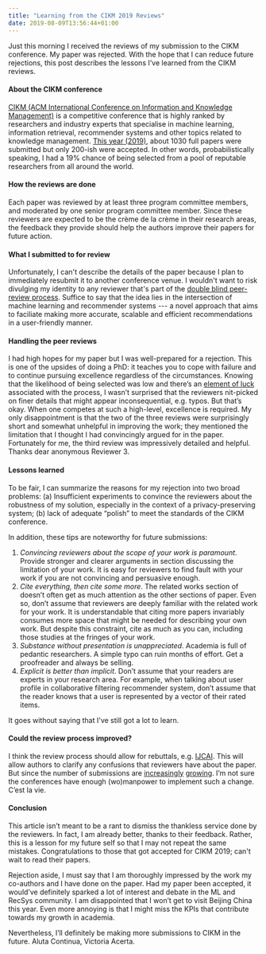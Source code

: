 ```yaml
---
title: "Learning from the CIKM 2019 Reviews"
date: 2019-08-09T13:56:44+01:00
---
```


Just this morning I received the reviews of my submission to the CIKM conference. My paper was rejected. With the hope that I can reduce future rejections, this post describes the lessons I’ve learned from the CIKM reviews.

#### About the CIKM conference
[CIKM (ACM International Conference on Information and Knowledge Management)]( http://www.cikmconference.org/)  is a competitive conference that is highly ranked by researchers and industry experts that specialise in machine learning, information retrieval, recommender systems and other topics related to knowledge management. [This year (2019)](http://www.cikm2019.net/
), about 1030 full papers were submitted but only 200-ish were accepted. In other words, probabilistically speaking, I had a 19% chance of being selected from a pool of reputable researchers from all around the world. 

#### How the reviews are done
Each paper was reviewed by at least three program committee members, and moderated by one senior program committee member. Since these reviewers are expected to be the crème de la crème in their research areas, the feedback they provide should help the authors improve their papers for future action.

#### What I submitted to for review
Unfortunately, I can't describe the details of the paper because I plan to immediately resubmit it to another conference venue. I wouldn't want to risk divulging my identity to any reviewer that's part of the [double blind peer-review process](http://www.arj.no/2010/09/04/double-blind-peer-review/). Suffice to say that the idea lies in the intersection of machine learning and recommender systems --- a novel approach that aims to faciliate making more accurate, scalable and efficient recommendations in a user-friendly manner. 

#### Handling the peer reviews
I had high hopes for my paper but I was well-prepared for a rejection. This is one of the upsides of doing a PhD: it teaches you to cope with failure and to continue pursuing excellence regardless of the circumstances. Knowing that the likelihood of being selected was low and there’s an [element of luck]( https://blogs.scientificamerican.com/beautiful-minds/the-role-of-luck-in-life-success-is-far-greater-than-we-realized/
) associated with the process, I wasn’t surprised that the reviewers nit-picked on finer details that might appear inconsequential, e.g. typos. But that’s okay. When one competes at such a high-level, excellence is required. My only disappointment is that the two of the three reviews were surprisingly short and somewhat unhelpful in improving the work; they mentioned the limitation that I thought I had convincingly argued for in the paper. Fortunately for me, the third review was impressively detailed and helpful. Thanks dear anonymous Reviewer 3.

#### Lessons learned
To be fair, I can summarize the reasons for my rejection into two broad problems: (a) Insufficient experiments to convince the reviewers about the robustness of my solution, especially in the context of a privacy-preserving system; (b) lack of adequate “polish” to meet the standards of the CIKM conference. 

In addition, these tips are noteworthy for future submissions:

1. _Convincing reviewers about the scope of your work is paramount_. Provide stronger and clearer arguments in section discussing the limitation of your work. It is easy for reviewers to find fault with your work if you are not convincing and persuasive enough.
2. _Cite everything, then cite some more_. The related works section of doesn’t often get as much attention as the other sections of paper. Even so, don’t assume that reviewers are deeply familiar with the related work for your work. It is understandable that citing more papers invariably consumes more space that might be needed for describing your own work. But despite this constraint, cite as much as you can, including those studies at the fringes of your work.
3. _Substance without presentation is unappreciated_. Academia is full of pedantic researchers. A simple typo can ruin months of effort. Get a proofreader and always be selling.
4. _Explicit is better than implicit_. Don’t assume that your readers are experts in your research area. For example, when talking about user profile in collaborative filtering recommender system, don’t assume that the reader knows that a user is represented by a vector of their rated items.


It goes without saying that I've still got a lot to learn. 


#### Could the review process improved?
I think the review process should allow for rebuttals, e.g. [IJCAI](https://ijcai19.org/). This will allow authors to clarify any confusions that reviewers have about the paper. But since the number of submissions are [increasingly]( https://medium.com/intuitionmachine/8-exponential-hockey-stick-charts-for-deep-learning-74bba7a0284c
) [growing]( https://www.zdnet.com/article/google-says-exponential-growth-of-ai-is-changing-nature-of-compute/
). I’m not sure the conferences have enough (wo)manpower to implement such a change. C’est la vie.

#### Conclusion
This article isn’t meant to be a rant to dismiss the thankless service done by the reviewers. In fact, I am already better, thanks to their feedback. Rather, this is a lesson for my future self so that I may not repeat the same mistakes. Congratulations to those that got accepted for CIKM 2019; can't wait to read their papers.

Rejection aside, I must say that I am thoroughly impressed by the work my co-authors and I have done on the paper. Had my paper been accepted, it would’ve definitely sparked a lot of interest and debate in the ML and RecSys community. I am disappointed that I won’t get to visit Beijing China this year. Even more annoying is that I might miss the KPIs that contribute towards my growth in academia.  

Nevertheless, I’ll definitely be making more submissions to CIKM in the future. Aluta Continua, Victoria Acerta.